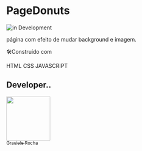 # PageDonuts

![in Development](https://img.shields.io/badge/Project%20-%20JavaScript-green) 

página com efeito de mudar background e imagem.

🛠️Construído com

HTML
CSS
JAVASCRIPT


## Developer..

[<img src="https://avatars.githubusercontent.com/u/104076058?v=4" width=115><br><sub>Grasiele Rocha</sub>](https://github.com/GrasieleRocha)
